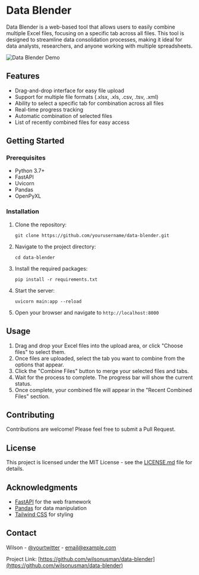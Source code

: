 # Data Blender

Data Blender is a web-based tool that allows users to easily combine multiple Excel files, focusing on a specific tab across all files. This tool is designed to streamline data consolidation processes, making it ideal for data analysts, researchers, and anyone working with multiple spreadsheets.

![Data Blender Demo](path/to/demo.gif)

## Features

- Drag-and-drop interface for easy file upload
- Support for multiple file formats (.xlsx, .xls, .csv, .tsv, .xml)
- Ability to select a specific tab for combination across all files
- Real-time progress tracking
- Automatic combination of selected files
- List of recently combined files for easy access

## Getting Started

### Prerequisites

- Python 3.7+
- FastAPI
- Uvicorn
- Pandas
- OpenPyXL

### Installation

1. Clone the repository:
   ```
   git clone https://github.com/yourusername/data-blender.git
   ```

2. Navigate to the project directory:
   ```
   cd data-blender
   ```

3. Install the required packages:
   ```
   pip install -r requirements.txt
   ```

4. Start the server:
   ```
   uvicorn main:app --reload
   ```

5. Open your browser and navigate to `http://localhost:8000`

## Usage

1. Drag and drop your Excel files into the upload area, or click "Choose files" to select them.
2. Once files are uploaded, select the tab you want to combine from the options that appear.
3. Click the "Combine Files" button to merge your selected files and tabs.
4. Wait for the process to complete. The progress bar will show the current status.
5. Once complete, your combined file will appear in the "Recent Combined Files" section.

## Contributing

Contributions are welcome! Please feel free to submit a Pull Request.

## License

This project is licensed under the MIT License - see the [LICENSE.md](LICENSE.md) file for details.

## Acknowledgments

- [FastAPI](https://fastapi.tiangolo.com/) for the web framework
- [Pandas](https://pandas.pydata.org/) for data manipulation
- [Tailwind CSS](https://tailwindcss.com/) for styling

## Contact

Wilson - [@yourtwitter](https://twitter.com/wilsonusmanjr) - email@example.com

Project Link: [https://github.com/wilsonusman/data-blender](https://github.com/wilsonusman/data-blender)
